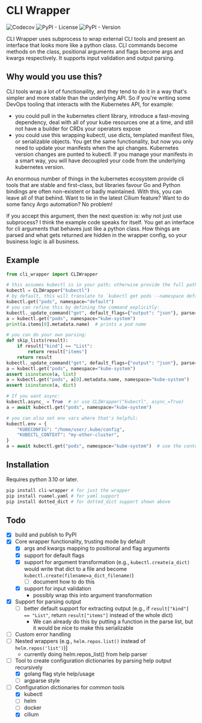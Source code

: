 # CLI Wrapper

![Codecov](https://img.shields.io/codecov/c/github/orstensemantics/cli_wrapper)
![PyPI - License](https://img.shields.io/pypi/l/cli_wrapper)
![PyPI - Version](https://img.shields.io/pypi/v/cli_wrapper)


CLI Wrapper uses subprocess to wrap external CLI tools and present an interface that looks more like a python class. CLI
commands become methods on the class, positional arguments and flags become args and kwargs respectively. It
supports input validation and output parsing.

## Why would you use this?

CLI tools wrap a lot of functionaility, and they tend to do it in a way that's simpler and more stable than the
underlying API. So if you're writing some DevOps tooling that interacts with the Kubernetes API, for example:

- you could pull in the kubernetes client library, introduce a fast-moving dependency, deal with all of your kube
  resources one at a time, and still not have a builder for CRDs your operators expose
- you could use this wrapping kubectl, use dicts, templated manifest files, or serializable objects.
  You get the same functionality, but now you only need to update your manifests when the api changes. Kubernetes
  version changes are punted to kubectl. If you manage your manifests in a smart way, you will have decoupled your code
  from the underlying kubernetes version.

An enormous number of things in the kubernetes ecosystem provide cli tools that are stable and first-class, but
libraries favour Go and Python bindings are often non-existent or badly maintained. With this, you can leave all of that behind.
Want to tie in the latest Cilium feature? Want to do some fancy Argo automation? No problem!

If you accept this argument, then the next question is: why not just use subprocess? I think the example code speaks for
itself. You get an interface for cli arguments that behaves just like a python class. How things are parsed and what
gets returned are hidden in the wrapper config, so your business logic is all business. 

## Example

```python
from cli_wrapper import CLIWrapper

# this assumes kubectl is in your path; otherwise provide the full path 
kubectl = CLIWrapper("kubectl")
# by default, this will translate to `kubectl get pods --namespace default`, and it will return the text output
kubectl.get("pods", namespace="default")
# you can refine this by defining the command explicitly:
kubectl._update_command("get", default_flags={"output": "json"}, parse=["json", "dotted_dict"])
a = kubectl.get("pods", namespace="kube-system")
print(a.items[0].metadata.name)  # prints a pod name

# you can do your own parsing:
def skip_lists(result):
    if result["kind"] == "List":
        return result["items"]
    return result
kubectl._update_command("get", default_flags={"output": "json"}, parse=["json", skip_lists, "dotted_dict"])
a = kubectl.get("pods", namespace="kube-system")
assert isinstance(a, list)
a = kubectl.get("pods", a[0].metadata.name, namespace="kube-system")
assert isinstance(a, dict)

# If you want async:
kubectl.async_ = True  # or use CLIWrapper("kubectl", async_=True)
a = await kubectl.get("pods", namespace="kube-system")

# you can also set env vars where that's helpful:
kubectl.env = {
    "KUBECONFIG": "/home/user/.kube/config",
    "KUBECTL_CONTEXT": "my-other-cluster",
}
a = await kubectl.get("pods", namespace="kube-system")  # use the context from the env vars
```

## Installation

Requires python 3.10 or later.

```bash
pip install cli-wrapper # for just the wrapper
pip install ruamel.yaml # for yaml support
pip install dotted_dict # for dotted_dict support shown above
```

## Todo

- [x] build and publish to PyPI
- [x] Core wrapper functionality, trusting mode by default
    - [x] args and kwargs mapping to positional and flag arguments
    - [x] support for default flags
    - [x] support for argument transformation (e.g., `kubectl.create(a_dict)` would write that dict to a file and
      become `kubectl.create(filename=a_dict_filename)`)
      - [ ] document how to do this
    - [x] support for input validation
      - possibly wrap this into argument transformation
- [x] Support for parsing output
    - [ ] better default support for extracting output (e.g., if `result["kind"] == "List"`, return `result["items"]`
      instead of the whole dict)
      - We can already do this by putting a function in the parse list, but it would be nice to make this serializable
- [ ] Custom error handling
- [ ] Nested wrappers (e.g., `helm.repos.list()` instead of `helm.repos('list')`)]
  - currently doing helm.repos_list() from help parser
- [ ] Tool to create configuration dictionaries by parsing help output recursively
    - [x] golang flag style help/usage
    - [ ] argparse style
- [ ] Configuration dictionaries for common tools
    - [x] kubectl
    - [ ] helm
    - [ ] docker
    - [x] cilium